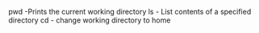 pwd -Prints the current working directory
ls - List contents of a specified directory
cd - change working directory to home
